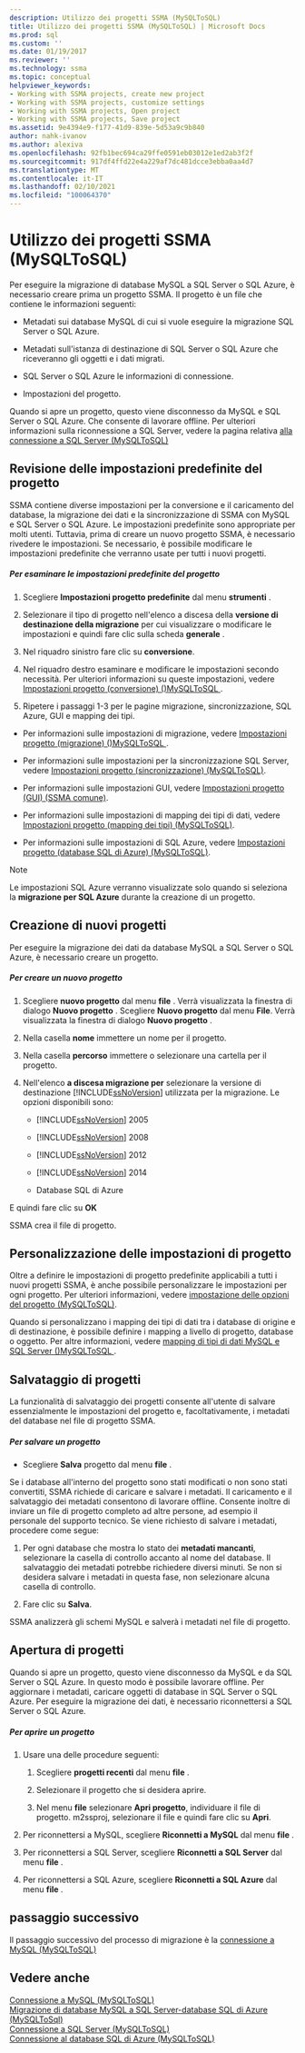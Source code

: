 ```yaml
---
description: Utilizzo dei progetti SSMA (MySQLToSQL)
title: Utilizzo dei progetti SSMA (MySQLToSQL) | Microsoft Docs
ms.prod: sql
ms.custom: ''
ms.date: 01/19/2017
ms.reviewer: ''
ms.technology: ssma
ms.topic: conceptual
helpviewer_keywords:
- Working with SSMA projects, create new project
- Working with SSMA projects, customize settings
- Working with SSMA projects, Open project
- Working with SSMA projects, Save project
ms.assetid: 9e4394e9-f177-41d9-839e-5d53a9c9b840
author: nahk-ivanov
ms.author: alexiva
ms.openlocfilehash: 92fb1bec694ca29ffe0591eb03012e1ed2ab3f2f
ms.sourcegitcommit: 917df4ffd22e4a229af7dc481dcce3ebba0aa4d7
ms.translationtype: MT
ms.contentlocale: it-IT
ms.lasthandoff: 02/10/2021
ms.locfileid: "100064370"
---
```

# <a name="working-with-ssma-projects-mysqltosql"></a>Utilizzo dei progetti SSMA (MySQLToSQL)
Per eseguire la migrazione di database MySQL a SQL Server o SQL Azure, è necessario creare prima un progetto SSMA. Il progetto è un file che contiene le informazioni seguenti:  
  
-   Metadati sui database MySQL di cui si vuole eseguire la migrazione SQL Server o SQL Azure.  
  
-   Metadati sull'istanza di destinazione di SQL Server o SQL Azure che riceveranno gli oggetti e i dati migrati.  
  
-   SQL Server o SQL Azure le informazioni di connessione.  
  
-   Impostazioni del progetto.  
  
Quando si apre un progetto, questo viene disconnesso da MySQL e SQL Server o SQL Azure. Che consente di lavorare offline. Per ulteriori informazioni sulla riconnessione a SQL Server, vedere la pagina relativa [alla connessione a SQL Server &#40;MySQLToSQL&#41;](../../ssma/mysql/connecting-to-sql-server-mysqltosql.md)  
  
## <a name="reviewing-default-project-settings"></a>Revisione delle impostazioni predefinite del progetto  
SSMA contiene diverse impostazioni per la conversione e il caricamento del database, la migrazione dei dati e la sincronizzazione di SSMA con MySQL e SQL Server o SQL Azure. Le impostazioni predefinite sono appropriate per molti utenti. Tuttavia, prima di creare un nuovo progetto SSMA, è necessario rivedere le impostazioni. Se necessario, è possibile modificare le impostazioni predefinite che verranno usate per tutti i nuovi progetti.  
  
##### <a name="to-review-default-project-settings"></a>Per esaminare le impostazioni predefinite del progetto  
  
1.  Scegliere **Impostazioni progetto predefinite** dal menu **strumenti** .  
  
2.  Selezionare il tipo di progetto nell'elenco a discesa della **versione di destinazione della migrazione** per cui visualizzare o modificare le impostazioni e quindi fare clic sulla scheda **generale** .  
  
3.  Nel riquadro sinistro fare clic su **conversione**.  
  
4.  Nel riquadro destro esaminare e modificare le impostazioni secondo necessità. Per ulteriori informazioni su queste impostazioni, vedere [Impostazioni progetto &#40;conversione&#41; &#40;&#41;MySQLToSQL ](../../ssma/mysql/project-settings-conversion-mysqltosql.md) .  
  
5.  Ripetere i passaggi 1-3 per le pagine migrazione, sincronizzazione, SQL Azure, GUI e mapping dei tipi.  
  
-   Per informazioni sulle impostazioni di migrazione, vedere [Impostazioni progetto &#40;migrazione&#41; &#40;&#41;MySQLToSQL ](../../ssma/mysql/project-settings-migration-mysqltosql.md).  
  
-   Per informazioni sulle impostazioni per la sincronizzazione SQL Server, vedere [Impostazioni progetto &#40;sincronizzazione&#41; &#40;MySQLToSQL&#41;](../../ssma/mysql/project-settings-synchronization-mysqltosql.md).  
  
-   Per informazioni sulle impostazioni GUI, vedere [Impostazioni progetto (GUI) (SSMA comune)](../sybase/project-settings-gui-sybasetosql.md).  
  
-   Per informazioni sulle impostazioni di mapping dei tipi di dati, vedere [Impostazioni progetto &#40;mapping dei tipi&#41; &#40;MySQLToSQL&#41;](../../ssma/mysql/project-settings-type-mapping-mysqltosql.md).  
  
-   Per informazioni sulle impostazioni di SQL Azure, vedere [Impostazioni progetto &#40;database SQL di Azure&#41; &#40;MySQLToSQL&#41;](../../ssma/mysql/project-settings-azure-sql-db-mysqltosql.md).  
  
> [!NOTE]  
> Le impostazioni SQL Azure verranno visualizzate solo quando si seleziona la **migrazione per SQL Azure** durante la creazione di un progetto.  
  
## <a name="creating-new-projects"></a>Creazione di nuovi progetti  
Per eseguire la migrazione dei dati da database MySQL a SQL Server o SQL Azure, è necessario creare un progetto.  
  
##### <a name="to-create-a-new-project"></a>Per creare un nuovo progetto  
  
1.  Scegliere **nuovo progetto** dal menu **file** . Verrà visualizzata la finestra di dialogo **Nuovo progetto** . Scegliere **Nuovo progetto** dal menu **File**. Verrà visualizzata la finestra di dialogo **Nuovo progetto** .  
  
2.  Nella casella **nome** immettere un nome per il progetto.  
  
3.  Nella casella **percorso** immettere o selezionare una cartella per il progetto.  
  
4.  Nell'elenco **a discesa migrazione per** selezionare la versione di destinazione [!INCLUDE[ssNoVersion](../../includes/ssnoversion-md.md)] utilizzata per la migrazione. Le opzioni disponibili sono:  
  
    -   [!INCLUDE[ssNoVersion](../../includes/ssnoversion-md.md)] 2005  
  
    -   [!INCLUDE[ssNoVersion](../../includes/ssnoversion-md.md)] 2008  
  
    -   [!INCLUDE[ssNoVersion](../../includes/ssnoversion-md.md)] 2012  
  
    -   [!INCLUDE[ssNoVersion](../../includes/ssnoversion-md.md)] 2014  
  
    -   Database SQL di Azure  
  
E quindi fare clic su **OK**  
  
SSMA crea il file di progetto.  
  
## <a name="customizing-project-settings"></a>Personalizzazione delle impostazioni di progetto  
Oltre a definire le impostazioni di progetto predefinite applicabili a tutti i nuovi progetti SSMA, è anche possibile personalizzare le impostazioni per ogni progetto. Per ulteriori informazioni, vedere [impostazione delle opzioni del progetto &#40;MySQLToSQL&#41;](../../ssma/mysql/setting-project-options-mysqltosql.md).  
  
Quando si personalizzano i mapping dei tipi di dati tra i database di origine e di destinazione, è possibile definire i mapping a livello di progetto, database o oggetto. Per altre informazioni, vedere [mapping di tipi di dati MySQL e SQL Server &#40;&#41;MySQLToSQL ](../../ssma/mysql/mapping-mysql-and-sql-server-data-types-mysqltosql.md).  
  
## <a name="saving-projects"></a>Salvataggio di progetti  
La funzionalità di salvataggio dei progetti consente all'utente di salvare essenzialmente le impostazioni del progetto e, facoltativamente, i metadati del database nel file di progetto SSMA.  
  
##### <a name="to-save-a-project"></a>Per salvare un progetto  
  
-   Scegliere **Salva** progetto dal menu **file** .  
  
Se i database all'interno del progetto sono stati modificati o non sono stati convertiti, SSMA richiede di caricare e salvare i metadati. Il caricamento e il salvataggio dei metadati consentono di lavorare offline. Consente inoltre di inviare un file di progetto completo ad altre persone, ad esempio il personale del supporto tecnico. Se viene richiesto di salvare i metadati, procedere come segue:  
  
1.  Per ogni database che mostra lo stato dei **metadati mancanti**, selezionare la casella di controllo accanto al nome del database. Il salvataggio dei metadati potrebbe richiedere diversi minuti. Se non si desidera salvare i metadati in questa fase, non selezionare alcuna casella di controllo.  
  
2.  Fare clic su **Salva**.  
  
SSMA analizzerà gli schemi MySQL e salverà i metadati nel file di progetto.  
  
## <a name="opening-projects"></a>Apertura di progetti  
Quando si apre un progetto, questo viene disconnesso da MySQL e da SQL Server o SQL Azure. In questo modo è possibile lavorare offline. Per aggiornare i metadati, caricare oggetti di database in SQL Server o SQL Azure. Per eseguire la migrazione dei dati, è necessario riconnettersi a SQL Server o SQL Azure.  
  
##### <a name="to-open-a-project"></a>Per aprire un progetto  
  
1.  Usare una delle procedure seguenti:  
  
    1.  Scegliere **progetti recenti** dal menu **file** .  
  
    2.  Selezionare il progetto che si desidera aprire.  
  
    3.  Nel menu **file** selezionare **Apri progetto**, individuare il file di progetto. m2ssproj, selezionare il file e quindi fare clic su **Apri**.  
  
2.  Per riconnettersi a MySQL, scegliere **Riconnetti a MySQL** dal menu **file** .  
  
3.  Per riconnettersi a SQL Server, scegliere **Riconnetti a SQL Server** dal menu **file** .  
  
4.  Per riconnettersi a SQL Azure, scegliere **Riconnetti a SQL Azure** dal menu **file** .  
  
## <a name="next-step"></a>passaggio successivo  
Il passaggio successivo del processo di migrazione è la [connessione a MySQL &#40;MySQLToSQL&#41;](../../ssma/mysql/connecting-to-mysql-mysqltosql.md)  
  
## <a name="see-also"></a>Vedere anche  
[Connessione a MySQL &#40;MySQLToSQL&#41;](../../ssma/mysql/connecting-to-mysql-mysqltosql.md)  
[Migrazione di database MySQL a SQL Server-database SQL di Azure &#40;MySQLToSql&#41;](../../ssma/mysql/migrating-mysql-databases-to-sql-server-azure-sql-db-mysqltosql.md)  
[Connessione a SQL Server &#40;MySQLToSQL&#41;](../../ssma/mysql/connecting-to-sql-server-mysqltosql.md)  
[Connessione al database SQL di Azure &#40;MySQLToSQL&#41;](../../ssma/mysql/connecting-to-azure-sql-db-mysqltosql.md)  
